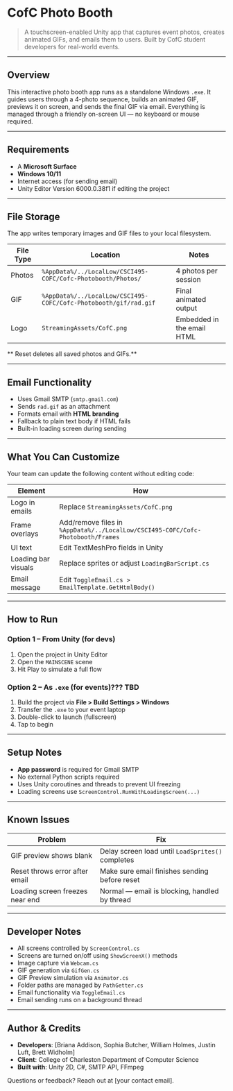 #  CofC Photo Booth

> A touchscreen-enabled Unity app that captures event photos, creates animated GIFs, and emails them to users. Built by CofC student developers for real-world events. 

---

##  Overview

This interactive photo booth app runs as a standalone Windows `.exe`. It guides users through a 4-photo sequence, builds an animated GIF, previews it on screen, and sends the final GIF via email. Everything is managed through a friendly on-screen UI — no keyboard or mouse required.

---

##  Requirements

- A **Microsoft Surface**
- **Windows 10/11**
- Internet access (for sending email)
- Unity Editor Version 6000.0.38f1 if editing the project

---

##  File Storage

The app writes temporary images and GIF files to your local filesystem.

| File Type | Location                                                         | Notes                      |
| --------- | ---------------------------------------------------------------- | -------------------------- |
| Photos    | `%AppData%/../LocalLow/CSCI495-COFC/Cofc-Photobooth/Photos/`     | 4 photos per session       |
| GIF       | `%AppData%/../LocalLow/CSCI495-COFC/Cofc-Photobooth/gif/rad.gif` | Final animated output      |
| Logo      | `StreamingAssets/CofC.png`                                       | Embedded in the email HTML |

** Reset deletes all saved photos and GIFs.**

---

##  Email Functionality

- Uses Gmail SMTP (`smtp.gmail.com`)
- Sends `rad.gif` as an attachment
- Formats email with **HTML branding**
- Fallback to plain text body if HTML fails
- Built-in loading screen during sending

---

##  What You Can Customize

Your team can update the following content without editing code:

| Element             | How                                                                             |
| ------------------- | ------------------------------------------------------------------------------- |
| Logo in emails      | Replace `StreamingAssets/CofC.png`                                              |
| Frame overlays      | Add/remove files in `%AppData%/../LocalLow/CSCI495-COFC/Cofc-Photobooth/Frames` |
| UI text             | Edit TextMeshPro fields in Unity                                                |
| Loading bar visuals | Replace sprites or adjust `LoadingBarScript.cs`                                 |
| Email message       | Edit `ToggleEmail.cs > EmailTemplate.GetHtmlBody()`                             |

---

##  How to Run

### Option 1 – From Unity (for devs)

1. Open the project in Unity Editor
2. Open the `MAINSCENE` scene
3. Hit Play to simulate a full flow

### Option 2 – As `.exe` (for events)??? TBD

1. Build the project via **File > Build Settings > Windows**
2. Transfer the `.exe` to your event laptop
3. Double-click to launch (fullscreen)
4. Tap to begin

---

##  Setup Notes

- **App password** is required for Gmail SMTP
- No external Python scripts required
- Uses Unity coroutines and threads to prevent UI freezing
- Loading screens use `ScreenControl.RunWithLoadingScreen(...)`

---

##  Known Issues

| Problem                                     | Fix                                                   |
| ------------------------------------------- | ----------------------------------------------------- |
| GIF preview shows blank                     | Delay screen load until `LoadSprites()` completes     |
| Reset throws error after email              | Make sure email finishes sending before reset         |
| Loading screen freezes near end             | Normal — email is blocking, handled by thread         |

---

##  Developer Notes

- All screens controlled by `ScreenControl.cs`
- Screens are turned on/off using `ShowScreenX()` methods
- Image capture via `Webcam.cs`
- GIF generation via `GifGen.cs`
- GIF Preview simulation via `Animator.cs`
- Folder paths are managed by `PathGetter.cs`
- Email functionality via `ToggleEmail.cs`
- Email sending runs on a background thread

---

##  Author & Credits

- **Developers**: [Briana Addison, Sophia Butcher, William Holmes, Justin Luft, Brett Widholm]
- **Client**: College of Charleston Department of Computer Science
- **Built with**: Unity 2D, C#, SMTP API, FFmpeg

Questions or feedback? Reach out at [your contact email].
